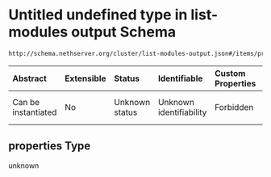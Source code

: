 # Untitled undefined type in list-modules output Schema

```txt
http://schema.nethserver.org/cluster/list-modules-output.json#/items/properties/install_destinations/items/properties/reject_reason/properties
```



| Abstract            | Extensible | Status         | Identifiable            | Custom Properties | Additional Properties | Access Restrictions | Defined In                                                                            |
| :------------------ | :--------- | :------------- | :---------------------- | :---------------- | :-------------------- | :------------------ | :------------------------------------------------------------------------------------ |
| Can be instantiated | No         | Unknown status | Unknown identifiability | Forbidden         | Allowed               | none                | [list-modules-output.json\*](cluster/list-modules-output.json "open original schema") |

## properties Type

unknown
